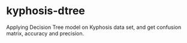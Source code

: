 # kyphosis-dtree
Applying Decision Tree model on Kyphosis data set, and get confusion matrix, accuracy and precision. 
